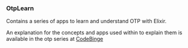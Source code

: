 ### OtpLearn

Contains a series of apps to learn and understand OTP with Elixir.

An explanation for the concepts and apps used within to 
explain them is available in the otp series at [CodeBinge](https://www.thecodebinge.com/)
